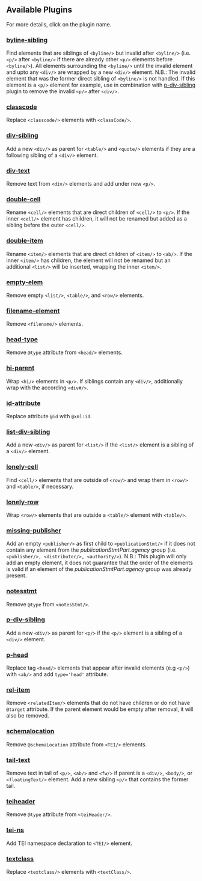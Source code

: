 ## Available Plugins
For more details, click on the plugin name.

### [byline-sibling](observer_docs/byline-sibling.md)
Find elements that are siblings of ```<byline/>``` but invalid after ```<byline/>``` (i.e. ```<p/>``` after ```<byline/>``` if there are already other ```<p/>``` elements before ```<byline/>```). All elements surrounding the ```<byline/>``` until the invalid element and upto any ```<div/>``` are wrapped by a new ```<div/>``` element.
N.B.: The invalid element that was the former direct sibling of ```<byline/>``` is not handled. If this element is a  ```<p/>``` element for example,  use in combination with [p-div-sibling](#p-div-sibling) plugin to remove the invalid ```<p/>``` after  ```<div/>```.

### [classcode](observer_docs/classcode.md)
Replace ```<classcode/>``` elements with ```<classCode/>```.

### [div-sibling](observer_docs/div-sibling.md)
Add a new ```<div/>``` as parent for ```<table/>``` and `<quote/>` elements  if they are a following sibling of a ```<div/>``` element.

### [div-text](observer_docs/div-text.md)
Remove text from ```<div/>``` elements and add under new ```<p/>```.

### [double-cell](observer_docs/double-cell.md)
Rename ```<cell/>``` elements that are direct children of ```<cell/>``` to ```<p/>```. If the inner ```<cell/>``` element has children, it will not be renamed but added as a sibling before the outer ```<cell/>```.

### [double-item](observer_docs/double-item.md)
Rename ```<item/>``` elements that are direct children of  ```<item/>``` to ```<ab/>```. If the inner ```<item/>``` has children, the element will not be renamed but an additional ```<list/>``` will be inserted, wrapping the inner ```<item/>```.

### [empty-elem](observer_docs/empty-elem.md)
Remove empty `<list/>`, `<table/>`, and `<row/>` elements.

### [filename-element](observer_docs/filename-element.md)
Remove ```<filename/>``` elements.

### [head-type](observer_docs/head-type.md)
Remove ```@type``` attribute from ```<head/>``` elements.

### [hi-parent](observer_docs/hi-parent.md)
Wrap ```<hi/>``` elements in ```<p/>```. If siblings contain any ```<div/>```, additionally wrap with the according ```<div#/>```.

### [id-attribute](observer_docs/id-attribute.md)
Replace attribute ```@id``` with ```@xml:id```.

### [list-div-sibling](observer_docs/list-div-sibling.md)
Add a new ```<div/>``` as parent for ```<list/>``` if the  ```<list/>``` element is a sibling of a ```<div/>``` element.

### [lonely-cell](observer_docs/lonely-cell.md)
Find `<cell/>` elements that are outside of `<row/>` and wrap them in `<row/>` and `<table/>`, if necessary.

### [lonely-row](observer_docs/lonely-row.md)
Wrap `<row/>` elements that are outside a `<table/>` element with `<table/>`.

### [missing-publisher](observer_docs/missing-publisher.md)
Add an empty ```<publisher/>``` as first child to ```<publicationStmt/>``` if it does not contain any element from the *publicationStmtPart.agency* group (i.e. ```<publisher/>, <distributor/>, <authority/>```). N.B.: This plugin will only add an empty element, it does not guarantee that the order of the elements is valid if an element of the *publicationStmtPart.agency* group was already present.

### [notesstmt](observer_docs/notesstmt.md)
Remove ```@type``` from ```<notesStmt/>```.

### [p-div-sibling](observer_docs/p-div-sibling.md)
Add a new ```<div/>``` as parent for ```<p/>``` if the  ```<p/>``` element is a sibling of a ```<div/>``` element.

### [p-head](observer_docs/p-head.md)
Replace tag ```<head/>``` elements that appear after  invalid elements (e.g ```<p/>```) with ```<ab/>``` and add ```type='head'``` attribute.

### [rel-item](observer_docs/rel-item.md)
Remove ```<relatedItem/>``` elements that do not have children or do not have ```@target``` attribute. If the parent element would be empty after removal, it will also be removed.

### [schemalocation](observer_docs/schemalocation.md)
Remove ```@schemaLocation``` attribute from ```<TEI/>``` elements.

### [tail-text](observer_docs/tail-text.md)
Remove text in tail of ```<p/>```, ```<ab/>``` and ```<fw/>``` if parent is a ```<div/>```, `<body/>`, or `<floatingText/>`  element. Add a new sibling ```<p/>``` that contains the former tail.

### [teiheader](observer_docs/teiheader.md)
Remove ```@type``` attribute from ```<teiHeader/>```.

### [tei-ns](observer_docs/tei-ns.md)
Add TEI namespace declaration to ```<TEI/>``` element.

### [textclass](observer_docs/textclass.md)
Replace ```<textclass/>``` elements with ```<textClass/>```.
